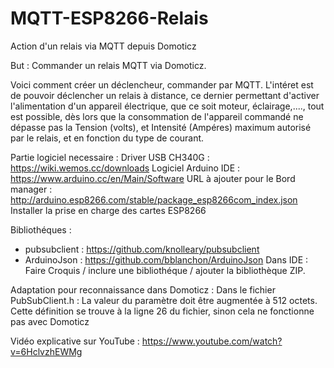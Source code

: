 # MQTT-ESP8266-Relais
Action d'un relais via MQTT depuis Domoticz

But : Commander un relais MQTT via Domoticz.

Voici comment créer un déclencheur, commander par MQTT. L'intéret est de pouvoir déclencher un relais à distance, ce dernier permettant d'activer l'alimentation d'un appareil électrique, que ce soit moteur, éclairage,...., tout est possible, dès lors que la consommation de l'appareil commandé ne dépasse pas la Tension (volts), et Intensité (Ampéres) maximum autorisé par le relais, et en fonction du type de courant.

Partie logiciel necessaire : 
Driver USB CH340G : https://wiki.wemos.cc/downloads 
Logiciel Arduino IDE : https://www.arduino.cc/en/Main/Software 
URL à ajouter pour le Bord manager : http://arduino.esp8266.com/stable/package_esp8266com_index.json 
Installer la prise en charge des cartes ESP8266

Bibliothéques : 
 - pubsubclient : https://github.com/knolleary/pubsubclient 
 - ArduinoJson : https://github.com/bblanchon/ArduinoJson 
Dans IDE : Faire Croquis / inclure une bibliothéque / ajouter la bibliothèque ZIP. 

Adaptation pour reconnaissance dans Domoticz : 
Dans le fichier PubSubClient.h : La valeur du paramètre doit être augmentée à 512 octets. Cette définition se trouve à la ligne 26 du fichier, sinon cela ne fonctionne pas avec Domoticz



Vidéo explicative sur YouTube : https://www.youtube.com/watch?v=6HclvzhEWMg
